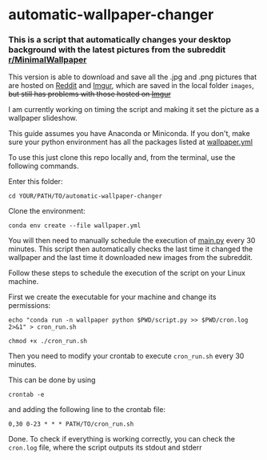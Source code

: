 # automatic-wallpaper-changer
### This is a script that automatically changes your desktop background with the latest pictures from the subreddit [r/MinimalWallpaper](https://www.reddit.com/r/MinimalWallpaper/)

This version is able to download and save all the .jpg and .png pictures that are hosted on [Reddit](www.reddit.com) and [Imgur](http://imgur.com/), which are saved in the local folder `images`, <del>but still has problems with those hosted on [Imgur](http://imgur.com/)

I am currently working on timing the script and making it set the picture as a wallpaper slideshow.

This guide assumes you have Anaconda or Miniconda. If you don't, make sure your python environment has all the packages listed at [wallpaper.yml](wallpaper.yml)

To use this just clone this repo locally and, from the terminal, use the following commands.

Enter this folder:
```
cd YOUR/PATH/TO/automatic-wallpaper-changer
```

Clone the environment:
```
conda env create --file wallpaper.yml
```

You will then need to manually schedule the execution of [main.py](src/main.py) every 30 minutes. This script then automatically checks the last time it changed the wallpaper and the last time it downloaded new images from the subreddit.

Follow these steps to schedule the execution of the script on your Linux machine.

First we create the executable for your machine and change its permissions:
```
echo "conda run -n wallpaper python $PWD/script.py >> $PWD/cron.log 2>&1" > cron_run.sh
```
```
chmod +x ./cron_run.sh
```

Then you need to modify your crontab to execute `cron_run.sh` every 30 minutes.

This can be done by using
```
crontab -e
```
and adding the following line to the crontab file:
```
0,30 0-23 * * * PATH/TO/cron_run.sh
```

Done. To check if everything is working correctly, you can check the `cron.log` file, where the script outputs its stdout and stderr